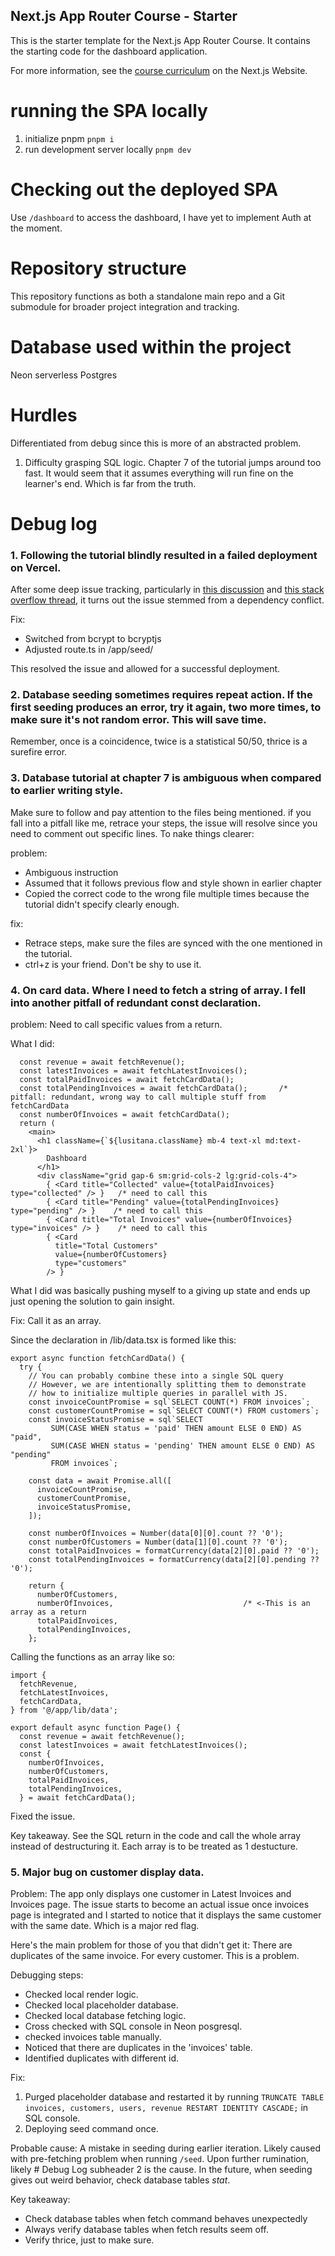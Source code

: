 ## Next.js App Router Course - Starter

This is the starter template for the Next.js App Router Course. It contains the starting code for the dashboard application.

For more information, see the [course curriculum](https://nextjs.org/learn) on the Next.js Website.

# running the SPA locally

1. initialize pnpm
```pnpm i```
2. run development server locally
```pnpm dev```

# Checking out the deployed SPA

Use `/dashboard` to access the dashboard, I have yet to implement Auth at the moment.

# Repository structure

This repository functions as both a standalone main repo and a Git submodule for broader project integration and tracking.

# Database used within the project

Neon serverless Postgres

# Hurdles

Differentiated from debug since this is more of an abstracted problem.

1. Difficulty grasping SQL logic. Chapter 7 of the tutorial jumps around too fast.
It would seem that it assumes everything will run fine on the learner's end. Which is far from the truth.

# Debug log

### 1. Following the tutorial blindly resulted in a failed deployment on Vercel.

After some deep issue tracking, particularly in [this discussion](https://github.com/vercel/next.js/discussions/76822) and [this stack overflow thread](https://stackoverflow.com/questions/76710159/error-while-deploying-nextjs-app-to-vercel), it turns out the issue stemmed from a dependency conflict.

Fix:
- Switched from bcrypt to bcryptjs
- Adjusted route.ts in /app/seed/

This resolved the issue and allowed for a successful deployment.

### 2. Database seeding sometimes requires repeat action. If the first seeding produces an error, try it again, two more times, to make sure it's not random error. This will save time. 

Remember, once is a coincidence, twice is a statistical 50/50, thrice is a surefire error.

### 3. Database tutorial at chapter 7 is ambiguous when compared to earlier writing style.

Make sure to follow and pay attention to the files being mentioned.
if you fall into a pitfall like me, retrace your steps, the issue will resolve since you need to comment out specific lines. To nake things clearer:

problem:
- Ambiguous instruction
- Assumed that it follows previous flow and style shown in earlier chapter
- Copied the correct code to the wrong file multiple times because the tutorial didn't specify clearly enough.

fix: 
- Retrace steps, make sure the files are synced with the one mentioned in the tutorial.
- ctrl+z is your friend. Don't be shy to use it.

### 4. On card data. Where I need to fetch a string of array. I fell into another pitfall of redundant const declaration.

problem: 
Need to call specific values from a return.

What I did:
```export default async function Page() {
  const revenue = await fetchRevenue();
  const latestInvoices = await fetchLatestInvoices(); 
  const totalPaidInvoices = await fetchCardData();          
  const totalPendingInvoices = await fetchCardData();       /* pitfall: redundant, wrong way to call multiple stuff from fetchCardData
  const numberOfInvoices = await fetchCardData();          
  return (
    <main>
      <h1 className={`${lusitana.className} mb-4 text-xl md:text-2xl`}>
        Dashboard
      </h1>
      <div className="grid gap-6 sm:grid-cols-2 lg:grid-cols-4">
        { <Card title="Collected" value={totalPaidInvoices} type="collected" /> }   /* need to call this
        { <Card title="Pending" value={totalPendingInvoices} type="pending" /> }    /* need to call this
        { <Card title="Total Invoices" value={numberOfInvoices} type="invoices" /> }    /* need to call this
        { <Card
          title="Total Customers"
          value={numberOfCustomers}
          type="customers"
        /> }
```

What I did was basically pushing myself to a giving up state and ends up just opening the solution to gain insight.

Fix: Call it as an array.

Since the declaration in /lib/data.tsx
is formed like this:

```
export async function fetchCardData() {
  try {
    // You can probably combine these into a single SQL query
    // However, we are intentionally splitting them to demonstrate
    // how to initialize multiple queries in parallel with JS.
    const invoiceCountPromise = sql`SELECT COUNT(*) FROM invoices`;
    const customerCountPromise = sql`SELECT COUNT(*) FROM customers`;
    const invoiceStatusPromise = sql`SELECT
         SUM(CASE WHEN status = 'paid' THEN amount ELSE 0 END) AS "paid",
         SUM(CASE WHEN status = 'pending' THEN amount ELSE 0 END) AS "pending"
         FROM invoices`;

    const data = await Promise.all([
      invoiceCountPromise,
      customerCountPromise,
      invoiceStatusPromise,
    ]);

    const numberOfInvoices = Number(data[0][0].count ?? '0');
    const numberOfCustomers = Number(data[1][0].count ?? '0');
    const totalPaidInvoices = formatCurrency(data[2][0].paid ?? '0');
    const totalPendingInvoices = formatCurrency(data[2][0].pending ?? '0');

    return {
      numberOfCustomers,
      numberOfInvoices,                             /* <-This is an array as a return
      totalPaidInvoices,
      totalPendingInvoices,
    };
```
Calling the functions as an array like so:

```
import {
  fetchRevenue,
  fetchLatestInvoices,
  fetchCardData,
} from '@/app/lib/data';
 
export default async function Page() {
  const revenue = await fetchRevenue();
  const latestInvoices = await fetchLatestInvoices();
  const {
    numberOfInvoices,
    numberOfCustomers,
    totalPaidInvoices,
    totalPendingInvoices,
  } = await fetchCardData();
```
Fixed the issue.

Key takeaway. See the SQL return in the code and call the whole array instead of destructuring it. Each array is to be treated as 1 destucture.

### 5. Major bug on customer display data.

Problem:
The app only displays one customer in Latest Invoices and Invoices page.
The issue starts to become an actual issue once invoices page is integrated and I started to notice that it displays the same customer with the same date. Which is a major red flag.

Here's the main problem for those of you that didn't get it: There are duplicates of the same invoice. For every customer. This is a problem.

Debugging steps:
- Checked local render logic.
- Checked local placeholder database.
- Checked local database fetching logic.
- Cross checked with SQL console in Neon posgresql.
- checked invoices table manually.
- Noticed that there are duplicates in the 'invoices' table.
- Identified duplicates with different id.

Fix:
1. Purged placeholder database and restarted it by running `TRUNCATE TABLE invoices, customers, users, revenue RESTART IDENTITY CASCADE;` in SQL console.
2. Deploying seed command once.

Probable cause:
A mistake in seeding during earlier iteration. Likely caused with pre-fetching problem when running `/seed`.
Upon further rumination, likely # Debug Log subheader 2 is the cause. 
In the future, when seeding gives out weird behavior, check database tables *stat*.

Key takeaway: 
- Check database tables when fetch command behaves unexpectedly
- Always verify database tables when fetch results seem off.
- Verify thrice, just to make sure.